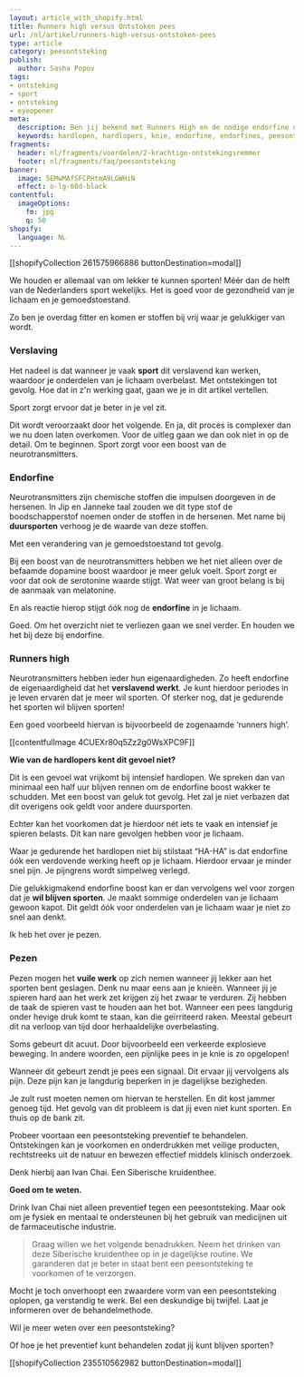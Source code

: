 ```yaml
---
layout: article_with_shopify.html
title: Runners high versus Ontstoken pees
url: /nl/artikel/runners-high-versus-ontstoken-pees
type: article
category: peesontsteking
publish:
  author: Sasha Popov
tags:
- ontsteking
- sport
- ontsteking
- eyeopener
meta:
  description: Ben jij bekend met Runners High en de nodige endorfine die daar bij vrij komt? Je pezen mogen het vuile werk op zich nemen. Een onstoken pees in je knie is zo opgelopen. Benieuwd naar de inzichten?
  keywords: hardlopen, hardlopers, knie, endorfine, endorfines, peesontsteking, duursport, duursporten, pees, pezen, sasha
fragments:
  header: nl/fragments/voordelen/2-krachtige-ontstekingsremmer
  footer: nl/fragments/faq/peesontsteking
banner:
  image: 5EMwMAfSFCPHtmA9LGWHiN
  effect: o-lg-60d-black
contentful:
  imageOptions:
    fm: jpg
    q: 50
shopify:
  language: NL
---
```

[[shopifyCollection 261575966886 buttonDestination=modal]]

We houden er allemaal van om lekker te kunnen sporten! Méér dan de helft van de Nederlanders sport wekelijks. Het is goed voor de gezondheid van je lichaam en je gemoedstoestand.

Zo ben je overdag fitter en komen er stoffen bij vrij waar je gelukkiger van wordt.

### Verslaving

Het nadeel is dat wanneer je vaak **sport** dit verslavend kan werken, waardoor je onderdelen van je lichaam overbelast. Met ontstekingen tot gevolg. Hoe dat in z'n werking gaat, gaan we je in dit artikel vertellen.

Sport zorgt ervoor dat je beter in je vel zit.

Dit wordt veroorzaakt door het volgende. En ja, dit proces is complexer dan we nu doen laten overkomen. Voor de uitleg gaan we dan ook niet in op de detail. Om te beginnen. Sport zorgt voor een boost van de neurotransmitters.

### Endorfine

Neurotransmitters zijn chemische stoffen die impulsen doorgeven in de hersenen. In Jip en Janneke taal zouden we dit type stof de boodschapperstof noemen onder de stoffen in de hersenen. Met name bij **duursporten** verhoog je de waarde van deze stoffen.

Met een verandering van je gemoedstoestand tot gevolg.

Bij een boost van de neurotransmitters hebben we het niet alleen over de befaamde dopamine boost waardoor je meer geluk voelt. Sport zorgt er voor dat ook de serotonine waarde stijgt. Wat weer van groot belang is bij de aanmaak van melatonine.

En als reactie hierop stijgt óók nog de **endorfine** in je lichaam.

Goed. Om het overzicht niet te verliezen gaan we snel verder. En houden we het bij deze bij endorfine.

### Runners high

Neurotransmitters hebben ieder hun eigenaardigheden. Zo heeft endorfine de eigenaardigheid dat het **verslavend werkt**. Je kunt hierdoor periodes in je leven ervaren dat je meer wil sporten. Of sterker nog, dat je gedurende het sporten wil blijven sporten!

Een goed voorbeeld hiervan is bijvoorbeeld de zogenaamde ‘runners high’.

[[contentfulImage 4CUEXr80q5Zz2g0WsXPC9F]]

**Wie van de hardlopers kent dit gevoel niet?**

Dit is een gevoel wat vrijkomt bij intensief hardlopen. We spreken dan van minimaal een half uur blijven rennen om de endorfine boost wakker te schudden. Met een boost van geluk tot gevolg. Het zal je niet verbazen dat dit overigens ook geldt voor andere duursporten.

Echter kan het voorkomen dat je hierdoor nét iets te vaak en intensief je spieren belasts. Dit kan nare gevolgen hebben voor je lichaam.

Waar je gedurende het hardlopen niet bij stilstaat “HA-HA” is dat endorfine óók een verdovende werking heeft op je lichaam. Hierdoor ervaar je minder snel pijn. Je pijngrens wordt simpelweg verlegd.

Die gelukkigmakend endorfine boost kan er dan vervolgens wel voor zorgen dat je **wil blijven sporten**. Je maakt sommige onderdelen van je lichaam gewoon kapot. Dit geldt óók voor onderdelen van je lichaam waar je niet zo snel aan denkt.

Ik heb het over je pezen.

### Pezen

Pezen mogen het **vuile werk** op zich nemen wanneer jij lekker aan het sporten bent geslagen. Denk nu maar eens aan je knieën. Wanneer jij je spieren hard aan het werk zet krijgen zij het zwaar te verduren. Zij hebben de taak de spieren vast te houden aan het bot. Wanneer een pees langdurig onder hevige druk komt te staan, kan die geïrriteerd raken. Meestal gebeurt dit na verloop van tijd door herhaaldelijke overbelasting.

Soms gebeurt dit acuut. Door bijvoorbeeld een verkeerde explosieve beweging. In andere woorden, een pijnlijke pees in je knie is zo opgelopen!

Wanneer dit gebeurt zendt je pees een signaal. Dit ervaar jij vervolgens als pijn. Deze pijn kan je langdurig beperken in je dagelijkse bezigheden.

Je zult rust moeten nemen om hiervan te herstellen. En dit kost jammer genoeg tijd. Het gevolg van dit probleem is dat jij even niet kunt sporten. En thuis op de bank zit.

Probeer voortaan een peesontsteking preventief te behandelen. Ontstekingen kan je voorkomen en onderdrukken met veilige producten, rechtstreeks uit de natuur en bewezen effectief middels klinisch onderzoek.

Denk hierbij aan Ivan Chai. Een Siberische kruidenthee.

**Goed om te weten.**

Drink Ivan Chai niet alleen preventief tegen een peesontsteking. Maar ook om je fysiek en mentaal te ondersteunen bij het gebruik van medicijnen uit de farmaceutische industrie.

> Graag willen we het volgende benadrukken. Neem het drinken van deze Siberische kruidenthee op in je dagelijkse routine. We garanderen dat je beter in staat bent een peesontsteking te voorkomen of te verzorgen.

Mocht je toch onverhoopt een zwaardere vorm van een peesontsteking oplopen, ga verstandig te werk. Bel een deskundige bij twijfel. Laat je informeren over de behandelmethode.

Wil je meer weten over een peesontsteking?

Of hoe je het preventief kunt behandelen zodat jij kunt blijven sporten?

[[shopifyCollection 235510562982 buttonDestination=modal]]
